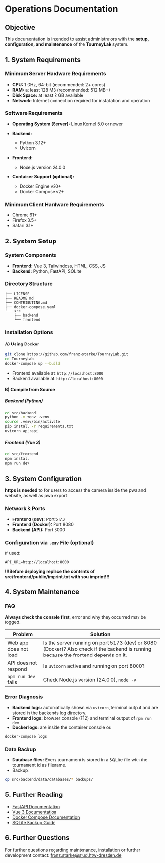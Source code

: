 
# Operations Documentation

## Objective

This documentation is intended to assist administrators with the **setup, configuration, and maintenance** of the **TourneyLab** system.

## 1. System Requirements

### Minimum Server Hardware Requirements

* **CPU:** 1 GHz, 64-bit (recommended: 2+ cores)
* **RAM:** at least 128 MB (recommended: 512 MB+)
* **Disk Space:** at least 2 GB available
* **Network:** Internet connection required for installation and operation

### Software Requirements

* **Operating System (Server):** Linux Kernel 5.0 or newer
* **Backend:**
  * Python 3.12+
  * Uvicorn
  
* **Frontend:**
  * Node.js version 24.0.0
  
* **Container Support (optional):**
  * Docker Engine v20+
  * Docker Compose v2+

### Minimum Client Hardware Requirements
  
* Chrome 61+
* Firefox 3.5+
* Safari 3.1+

## **2. System Setup**

### **System Components**

* **Frontend:** Vue 3, Tailwindcss, HTML, CSS, JS
* **Backend:** Python, FastAPI, SQLite

### **Directory Structure**

```
├── LICENSE
├── README.md
├── CONTRIBUTING.md
├── docker-compose.yaml
└── src
    ├── backend
    └── frontend
```

### **Installation Options**

#### **A) Using Docker**

```bash
git clone https://github.com/franz-starke/TourneyLab.git
cd TourneyLab
docker-compose up --build
```

* Frontend available at: `http://localhost:8080`
* Backend available at: `http://localhost:8000`

#### **B) Compile from Source**

##### Backend (Python)

```bash
cd src/backend
python -m venv .venv
source .venv/bin/activate
pip install -r requirements.txt
uvicorn api:api
```

##### Frontend (Vue 3)

```bash
cd src/frontend
npm install
npm run dev
```

## **3. System Configuration**

**https is needed** to for users to access the camera inside the pwa and website, as well as pwa export 

### **Network & Ports**

* **Frontend (dev):** Port 5173
* **Frontend (Docker):** Port 8080
* **Backend (API):** Port 8000

### **Configuration via `.env` File (optional)**

If used:

```
API_URL=http://localhost:8000
```

**!!!Before deploying replace the contents of src/frontend/public/imprint.txt with you imprint!!!**

## **4. System Maintenance**

### **FAQ**

**Always check the console first**, error and why they occurred may be logged.

| **Problem**           | **Solution**                                               |
| --------------------- | ---------------------------------------------------------- |
| Web app does not load | Is the server running on port 5173 (dev) or 8080 (Docker)? Also check if the backend is running because the frontend depends on it. |
| API does not respond  | Is `uvicorn` active and running on port 8000?              |
| `npm run dev` fails   | Check Node.js version (24.0.0), `node -v`                  |

### **Error Diagnosis**

* **Backend logs:** automatically shown via `uvicorn`, terminal output and are stored in the backends log directory.
* **Frontend logs:** browser console (F12) and terminal output of `npm run dev`
* **Docker logs:** are inside the container console or:

```bash
docker-compose logs
```

### **Data Backup**

* **Database files:** 
Every tournament is stored in a SQLite file with the tournament id as filename. 
* Backup:

```bash
cp src/backend/data/databases/* backups/
```

## **5. Further Reading**

* [FastAPI Documentation](https://fastapi.tiangolo.com/)
* [Vue 3 Documentation](https://vuejs.org/)
* [Docker Compose Documentation](https://docs.docker.com/compose/)
* [SQLite Backup Guide](https://www.sqlite.org/backup.html)

## **6. Further Questions**
For further questions regarding maintenance, installation or further development contact: franz.starke@stud.htw-dresden.de

